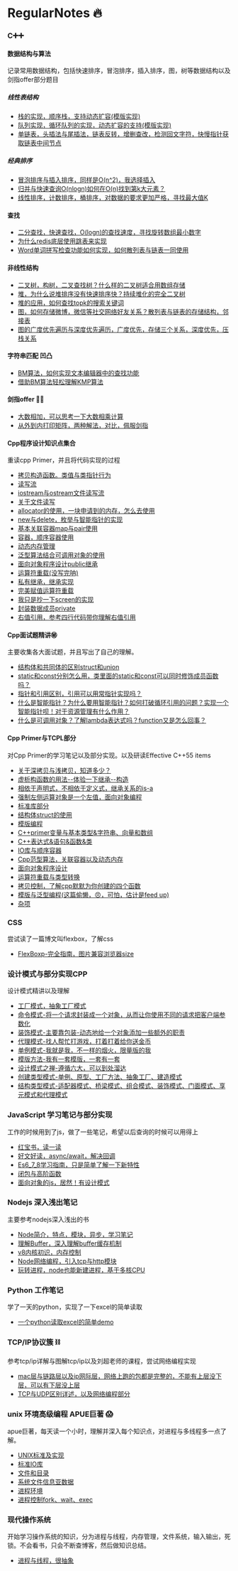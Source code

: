 # RegularNotes 🔥
### C➕➕
#### 数据结构与算法
记录常用数据结构，包括快速排序，冒泡排序，插入排序，图，树等数据结构以及剑指offer部分题目<br>
##### 线性表结构
* [栈的实现，顺序栈，支持动态扩容(模版实现)](./Algorithm/stack/stackUse.cpp)<br>
* [队列实现，循环队列的实现，动态扩容的支持(模版实现)](./Algorithm/queue/queueUse.cpp)<br>
* [单链表，头插法与尾插法，链表反转，增删查改，检测回文字符，快慢指针获取链表中间节点](./Algorithm/singleLinkOper/singleLinkOper.cpp)<br>
##### 经典排序
* [冒泡排序与插入排序，同样是O(n^2)，我选择插入](./Algorithm/bubble_insertSort/bubbleInsertSort.cpp)<br>
* [归并与快速查询O(nlogn)如何在O(n)找到第k大元素？](./Algorithm/merge_quickSort/mergeQuickSort.cpp)<br>
* [线性排序，计数排序，桶排序，对数据的要求更加严格，寻找最大值K](./Algorithm/lineSort/countSort.cpp)<br>
#### 查找
* [二分查找，快速查找，O(logn)的查找速度，寻找旋转数组最小数字](./Algorithm/binarySearch/binarySearch.cpp)<br>
* [为什么redis底层使用跳表来实现](./Algorithm/SkipList/SkipList.cpp)<br>
* [Word单词拼写检查功能如何实现，如何散列表与链表一同使用](./Algorithm/hashMap/haspMapHead.h)<br>
#### 非线性结构
* [二叉树，构树，二叉查找树？什么样的二叉树适合用数组存储](./Algorithm/binaryTree/binaryTree.cpp)<br>
* [堆，为什么说堆排序没有快速排序快？持续堆化的完全二叉树](./Algorithm/heapSort/heapSort.cpp)<br>
* [堆的应用，如何查找topk的搜索关键词](./Algorithm/swordtooffer/minKnums/minKnums.cpp)<br>
* [图，如何存储微博，微信等社交网络好友关系？散列表与链表的存储结构，邻接表](./Algorithm/graphStorage/graphStorage.cpp)<br>
* [图的广度优先遍历与深度优先遍历，广度优先，存储三个关系，深度优先，压栈关系](./Algorithm/bfsGraph/bfsGraph.cpp)<br>
#### 字符串匹配 凹凸
* [BM算法，如何实现文本编辑器中的查找功能](./Algorithm/bmstring/bmstring.cpp)
* [借助BM算法轻松理解KMP算法](./Algorithm/kmpstring/kmp.cpp)
#### 剑指offer 📃✅
* [大数相加，可以思考一下大数相乘计算](./Algorithm/swordtooffer/bigNumAdd/bigNumAdd.cpp)<br>
* [从外到内打印矩阵，两种解法，对比，佩服剑指](./Algorithm/swordtooffer/matrixPrint/matrixPrint.cpp)
#### Cpp程序设计知识点集合
重读cpp Primer，并且将代码实现的过程
* [拷贝构造函数。类值与类指针行为](./Cpp_Program/copy_control/copyControl.cpp)<br>
* [读写流](./Cpp_Program/readStream/readStream.cpp)<br>
* [iostream与ostream文件读写流](./Cpp_Program/fileRead/simpleCode.h)<br>
* [关于文件读写](./Cpp_Program/sstream/strstream.cpp)
* [allocator的使用，一块申请到的内存，怎么去使用](./Cpp_Program/StrVec/StrVec.h)
* [new与delete，枚举与智能指针的实现](./Cpp_Program/smartPtr/smartPtrUse.cpp)
* [基本关联容器map与pair使用](./Cpp_Program/assocontainer/assocontainer.cpp)
* [容器，顺序容器使用](./Cpp_Program/container/seqcontainer.cpp)
* [动态内存管理](./Cpp_Program/dynamicmemory)
* [泛型算法结合可调用对象的使用](./Cpp_Program/genericAlogrithm/genericAlogrithm.cpp)
* [面向对象程序设计public继承](./Cpp_Program/oopProgram/ooprogram.h)
* [运算符重载(没写完呐)](./Cpp_Program/operatorRe/operator.h)
* [私有继承，继承实现](./Cpp_Program/privateClass/privateClass.cpp)
* [完美赋值运算符重载](./Cpp_Program/review/review.cpp)
* [我只是抄一下screen的实现](./Cpp_Program/screen/screen.h)
* [封装数据成员private](./Cpp_Program/selectName/account.h)
* [右值引用，参考四行代码带你理解右值引用](./Cpp_Program/rightRef/rightRef.cpp)
#### Cpp面试题精讲㊙️
主要收集各大面试题，并且写出了自己的理解。
* [结构体和共同体的区别struct和union](./cppInterviewTest/cppInterview1.md)
* [static和const分别怎么用，类里面的static和const可以同时修饰成员函数吗？](./cppInterviewTest/cppInterview2.md)
* [指针和引用区别，引用可以用常指针实现吗？](./cppInterviewTest/cppInterview3.md)
* [什么是智能指针？为什么要用智能指针？如何打破循环引用的问题？实现一个智能指针呗！对于资源管理有什么作用？](./cppInterviewTest/cppInterview4.md)
* [什么是可调用对象？了解lambda表达式吗？function又是怎么回事？](./cppInterviewTest/cppInterview5.md)
#### Cpp Primer与TCPL部分
对Cpp Primer的学习笔记以及部分实现。以及研读Effective C++55 items
* [关于深拷贝与浅拷贝，知道多少？](./CppNotes/deepCopy_shallowCopy/deep_shallow.cpp)
* [虚析构函数的用法--体验一下继承--构造](./CppNotes/importImpl/importImpl.cpp)
* [相依于声明式，不相依于定义式，继承关系的is-a](./CppNotes/Person/Person.cpp)
* [强制左侧运算对象是一个左值，面向对象编程](./CppNotes/review/oopdesign/oopdesign.cpp)
* [标准库部分](./CppNotes/stlib/stlib.cpp)
* [结构体struct的使用](./CppNotes/structPointer/structPointer.cpp)
* [模版编程](./CppNotes/template/templateImpl.h)
* [C++primer变量与基本类型&字符串、向量和数组](./CppNotes/Cppprimer_var_type_string_vector_arr.md)
* [C++表达式&语句&函数&类](./CppNotes/Cpp_expression_function_sentance_class.md)
* [IO库与顺序容器](./CppNotes/Cpp_io_order_vector.md)
* [Cpp范型算法，关联容器以及动态内存](./CppNotes/Cpp_genericAlogrithm_associative-container_dynamicMemory.md)
* [面向对象程序设计](./CppNotes/Cpp_OOP.md)
* [运算符重载与类型转换](./CppNotes/CppOperatorRe_Conversion_Operator.md)
* [拷贝控制，了解cpp默默为你创建的四个函数](./CppNotes/Cpp_copy_control.md)
* [模版与泛型编程(这篇偷懒，😠，可怕，估计是feed up)](./CppNotes/Cpp_template_program.md)
* [杂项](./CppNotes/review/compoundType.cpp)
### CSS
尝试读了一篇博文叫flexbox，了解css
* [FlexBoxp-完全指南，图片兼容浏览器size](./CSSNotes/flexBoxGuide.md)
### 设计模式与部分实现CPP
设计模式精讲以及理解
* [工厂模式，抽象工厂模式](./DesignPattern/factoryPattern/factoryPattern.cpp)
* [命令模式-将一个请求封装成一个对象，从而让你使用不同的请求把客户端参数化](./DesignPattern/command_Mode/commandMode.cpp)
* [装饰模式-主要靠包装-动态地给一个对象添加一些额外的职责](./DesignPattern/DecoratorMode/decoratorMode.cpp)
* [代理模式-找人帮忙打游戏，打着打着给你送金币](./DesignPattern/proxyMode/proxyMode.cpp)
* [单例模式-我就是我，不一样的烟火，限量版的我](./DesignPattern/Single_Pattern/singleton.cpp)
* [模版方法-我有一套模版，一套有一套](./DesignPattern/templateMethod/templateMethod.cpp)
* [设计模式之禅-遵循六大，可以到处溜达](./DesignPattern/designPatternPrincple.md)
* [创建类型模式-单例、原型、工厂方法、抽象工厂、建造模式](./DesignPattern/CreateMode.md)
* [结构类型模式-适配器模式、桥梁模式、组合模式、装饰模式、门面模式、享元模式和代理模式](./DesignPattern/StructMode.md)
### JavaScript 学习笔记与部分实现
工作的时候用到了js，做了一些笔记，希望以后查询的时候可以用得上
* [红宝书，读一读](./Js_Tutorial/EcmaScript/redBookTravel.md)
* [好文好读，async/await，解决回调](./Js_Tutorial/aysnc_await_solve_call-back.md)
* [Es6_7_8学习指南，只是简单了解一下新特性](./Js_Tutorial/es6_7_8.md)
* [闭包与高阶函数](./Js_Tutorial/闭包与高阶函数.md)
* [面向对象的js，居然！有设计模式](./Js_Tutorial/面向对象的js.md)
### Nodejs 深入浅出笔记
主要参考nodejs深入浅出的书
* [Node简介，特点，模块，异步，学习笔记](./NodeNotes/Nodejs_origin_Module_async.md)
* [理解Buffer，深入理解buffer缓存机制](./NodeNotes/Nodejs_know_Buffer.md)
* [v8内核初识，内存控制](./NodeNotes/Nodejs_Memory_control.md)
* [Node网络编程，引入tcp与http模块](./NodeNotes/Node_web_program.md)
* [玩转进程，node也能新建进程，基于多核CPU](./NodeNotes/Nodejs_process.md)
### Python 工作笔记
学了一天的python，实现了一下excel的简单读取
* [一个python读取excel的简单demo](./PythonNotes/python_read_excel.md)
### TCP/IP协议簇 ⛓️
参考tcp/ip详解与图解tcp/ip以及刘超老师的课程，尝试网络编程实现
* [mac层与链路层以及ip网际层，网络上跑的包都是完整的，不能有上层没下层，可以有下层没上层](./tcp_ip/mac层与链路层，ip网际层.md)
* [TCP与UDP区别详述，以及网络编程部分](./tcp_ip/TCP与UDP.md)
### unix 环境高级编程 APUE巨著 😱
apue巨著，每天读一个小时，理解并深入每个知识点，对进程与多线程多一点了解。
* [UNIX标准及实现](./unixAdvance/APUE-SYSIO.md)
* [标准IO库](./unixAdvance/APUE-STDIO.md)
* [文件和目录](./unixAdvance/APUE-FILE_INDEX.md)
* [系统文件信息亚数据](./unixAdvance/APUE-SYS_MSG.md)
* [进程环境](./unixAdvance/APUE-PROCESS.md)
* [进程控制fork、wait、exec](./unixAdvance/APUE-PROCESS_CONTROL.md)
### 现代操作系统
开始学习操作系统的知识，分为进程与线程，内存管理，文件系统，输入输出，死锁。不会看书，只会不断查博客，然后做知识总结。
* [进程与线程，很抽象](./OS/process_thread.md)
